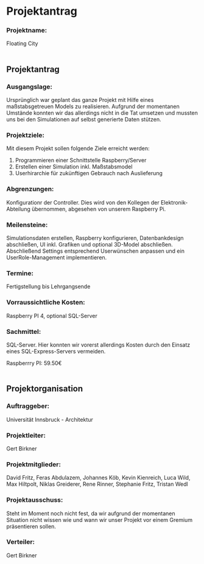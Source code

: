 # **Projektantrag**

### **Projektname:**
Floating City
<br>
<br>

## **Projektantrag**

### **Ausgangslage:**
Ursprünglich war geplant das ganze Projekt mit Hilfe eines maßstabsgetreuen Models zu realisieren. Aufgrund der momentanen Umstände konnten wir das allerdings nicht in die Tat umsetzen und mussten uns bei den Simulationen auf selbst generierte Daten stützen.

### **Projektziele:**
Mit diesem Projekt sollen folgende Ziele erreicht werden:
1. Programmieren einer Schnittstelle Raspberry/Server
2. Erstellen einer Simulation inkl. Maßstabsmodel
3. Userhirarchie für zukünftigen Gebrauch nach Auslieferung

### **Abgrenzungen:**
Konfigurationr der Controller. Dies wird von den Kollegen der Elektronik-Abteilung übernommen, abgesehen von unserem Raspberry Pi.

### **Meilensteine:**
Simulationsdaten erstellen, Raspberry konfigurieren, Datenbankdesign abschließen, UI inkl. Grafiken und optional 3D-Model abschließen. Abschließend Settings entsprechend Userwünschen anpassen und ein UserRole-Management implementieren.

### **Termine:**
Fertigstellung bis Lehrgangsende

### **Vorraussichtliche Kosten:**
Raspberry PI 4, optional SQL-Server

### **Sachmittel:**
SQL-Server. Hier konnten wir vorerst allerdings Kosten durch den Einsatz eines SQL-Express-Servers vermeiden.

Raspberrry PI: 59.50€
<br>
<br>
## **Projektorganisation**

### **Auftraggeber:**
Universität Innsbruck - Architektur

### **Projektleiter:**
Gert Birkner

### **Projektmitglieder:**
David Fritz, Feras Abdulazem, Johannes Köb, Kevin Kienreich, Luca Wild, Max Hiltpolt, Niklas Greiderer, Rene Rinner, Stephanie Fritz, Tristan Wedl

### **Projektausschuss:**
Steht im Moment noch nicht fest, da wir aufgrund der momentanen Situation nicht wissen wie und wann wir unser Projekt vor einem Gremium präsentieren sollen.

### **Verteiler:**
Gert Birkner
